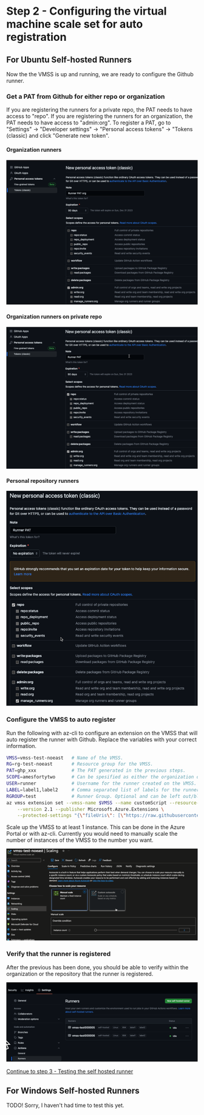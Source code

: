 # Step 2 - Configuring the virtual machine scale set for auto registration

## For Ubuntu Self-hosted Runners

Now the the VMSS is up and running, we are ready to configure the Github runner.

### Get a PAT from Github for either repo or organization

If you are registering the runners for a private repo, the PAT needs to have access to "repo". If you are registering the runners for an organization, the PAT needs to have access to "admin:org".
To register a PAT, go to "Settings" -> "Developer settings" -> "Personal access tokens" -> "Tokens (classic) and click "Generate new token".

#### Organization runners

![Alt text](media/step2.png)

#### Organization runners on private repo

![Alt text](media/step2-1.png)

#### Personal repository runners

![](media/2023-09-15_13-50-27.png)

### Configure the VMSS to auto register

Run the following with az-cli to configure an extension on the VMSS that will auto register the runner with Github. Replace the variables with your correct information.

```bash
VMSS=vmss-test-noeast   # Name of the VMSS.
RG=rg-test-noeast       # Resource group for the VMSS.
PAT=ghp_xxx             # The PAT generated in the previous steps.
SCOPE=amesfortytwo      # Can be spesified as either the organization or the owner/repository.
USER=runner             # Username for the runner created on the VMSS.
LABEL=label1,label2     # Comma separated list of labels for the runner.
RGROUP=test             # Runner Group. Optional and can be left out/blank.
az vmss extension set --vmss-name $VMSS --name customScript --resource-group $RG \
    --version 2.1 --publisher Microsoft.Azure.Extensions \
    --protected-settings "{\"fileUris\": [\"https://raw.githubusercontent.com/amestofortytwo/terraform-azurerm-selfhostedrunnervmss/main/scripts/script.sh\"],\"commandToExecute\": \"sh script.sh $SCOPE $PAT $USER $LABEL $RGROUP\"}"
```

Scale up the VMSS to at least 1 instance. This can be done in the Azure Portal or with az-cli. Currently you would need to manually scale the number of instances of the VMSS to the number you want.

![](media/2023-09-15_13-53-43.png)

### Verify that the runner is registered

After the previous has been done, you should be able to verify within the organization or the repository that the runner is registered.

![](media/2023-09-15_14-12-59.png)

[Continue to step 3 - Testing the self hosted runner](./step3.md)

## For Windows Self-hosted Runners

TODO! Sorry, I haven't had time to test this yet.
